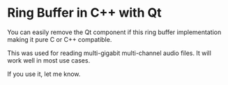 # Ring Buffer in C++ with Qt


You can easily remove the Qt component if this ring buffer implementation
making it pure C or C++ compatible.

This was used for reading multi-gigabit multi-channel audio files. It will work
well in most use cases.

If you use it, let me know.
